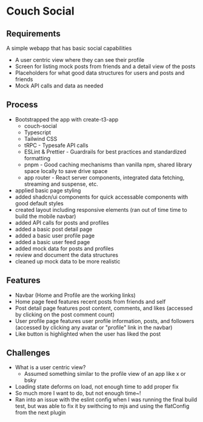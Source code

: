 # Couch Social

## Requirements

A simple webapp that has basic social capabilities

- A user centric view where they can see their profile
- Screen for listing mock posts from friends and a detail view of the posts
- Placeholders for what good data structures for users and posts and friends
- Mock API calls and data as needed

## Process

- Bootstrapped the app with create-t3-app
  - couch-social
  - Typescript
  - Tailwind CSS
  - tRPC - Typesafe API calls
  - ESLint & Prettier - Guardrails for best practices and standardized formatting
  - pnpm - Good caching mechanisms than vanilla npm, shared library space locally to save drive space
  - app router - React server components, integrated data fetching, streaming and suspense, etc.
- applied basic page styling
- added shadcn/ui components for quick accessable components with good default styles
- created layout including responsive elements (ran out of time time to build the mobile navbar)
- added API calls for posts and profiles
- added a basic post detail page
- added a basic user profile page
- added a basic user feed page
- added mock data for posts and profiles
- review and document the data structures
- cleaned up mock data to be more realistic

## Features

- Navbar (Home and Profile are the working links)
- Home page feed features recent posts from friends and self
- Post detail page features post content, comments, and likes (accessed by clicking on the post comment count)
- User profile page features user profile information, posts, and followers (accessed by clicking any avatar or "profile" link in the navbar)
- Like button is highlighted when the user has liked the post

## Challenges

- What is a user centric view?
  - Assumed something similar to the profile view of an app like x or bsky
- Loading state deforms on load, not enough time to add proper fix
- So much more I want to do, but not enough time~!
- Ran into an issue with the eslint config when I was running the final build test, but was able to fix it by swithcing to mjs and using the flatConfig from the next plugin
